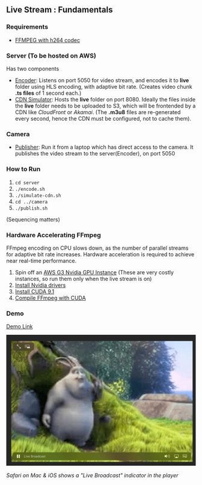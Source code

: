 ## Live Stream : Fundamentals

### Requirements
 * [FFMPEG with h264 codec](install-ffmpeg.sh)
 
 
### Server (To be hosted on AWS)
Has two components
 * [Encoder](server/encode.sh): Listens on port 5050 for video stream, and encodes it to **live** folder using HLS encoding, with adaptive bit rate. (Creates video chunk **.ts files** of 1 second each.)
 * [CDN Simulator](server/simulate-cdn.sh): Hosts the **live** folder on port 8080. Ideally the files inside the **live** folder needs to be uploaded to S3, which will be frontended by a CDN like *CloudFront* or *Akamai*. (The **.m3u8** files are re-generated every second, hence the CDN must be configured, not to cache them).
 
### Camera
 * [Publisher](camera/publish.sh): Run it from a laptop which has direct access to the camera. It publishes the video stream  to the server(Encoder), on port 5050
 
### How to Run
1. `cd server`
2. `./encode.sh`
3. `./simulate-cdn.sh`
4. `cd ../camera`
5. `./publish.sh`

(Sequencing matters)

### Hardware Accelerating FFmpeg
FFmpeg encoding on CPU slows down, as the number of parallel streams for adaptive bit rate increases. Hardware acceleration is required to achieve near real-time performance. 

1. Spin off an [AWS G3 Nvidia GPU Instance](https://aws.amazon.com/ec2/instance-types/g3/) (These are very costly instances, so run them only when the live stream is on)
2. [Install Nvidia drivers](https://docs.aws.amazon.com/AWSEC2/latest/UserGuide/install-nvidia-driver.html)
3. [Install CUDA 9.1](https://developer.nvidia.com/cuda-downloads)
4. [Compile FFmpeg with CUDA](https://developer.nvidia.com/ffmpeg)

### Demo

[Demo Link](https://s3-ap-southeast-1.amazonaws.com/com.inmobi.oem.ap-southeast-1.dev/test/abcd/playlist.m3u8)

<img src="docs/safari.png" />

*Safari on Mac & iOS shows a "Live Broadcast" indicator in the player*
